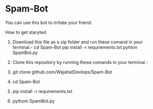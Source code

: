 # Spam-Bot
You can use this bot to irritate your friend.

How to get staryted

1. Download this file as a zip folder and run these comand in your terminal.-
cd Spam-Bot
pip install -r requirements.txt
pyhton SpamBot.py

2. Clone this repository by running these comands in your terminal.-
3. git clone github.com/WajahatDevlops/Spam-Bot
4. cd Spam-Bot
5. pip install -r requirements.txt
6. pythom SpamBot.py
